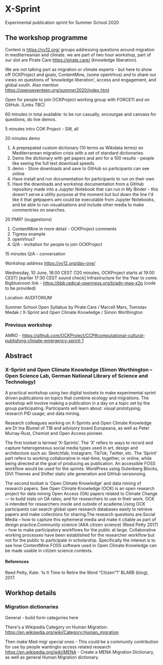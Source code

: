 # X-Sprint
Experimental publication sprint for Summer School 2020

## The workshop programme

Context is https://vv12.org/ groups addressing questions around migration in mediterreanian and climate. we are part of two hour workshop, part of our slot are Pirate Care https://pirate.care/ (knowledge liberation).

We are not talking part as migration or climate experts - but here to show off OCKProject and goals, ContentMine, (some openVirus) and to share our views on questions of 'knowledge liberation', access and engagement, and global south. Also mention https://openseventeen.org/summer2020/index.html

Open for people to join OCKProject working group with FORCE11 and on GitHub. (Links TBC)

60 minutes in total available: to be run casually, encourgae and canvass for questions, do live demos.

5 minutes intro COK Project - SW, all

20 minutes demo

 1. A preprepated custom dictionary (10 terms as Wikidata terms) on Mediterranean migration crisis with a set of standard dictionaries.
 1. Demo the dictionary with get papers and ami for a 100 results - people like seeing the full text download speeds
 1. demo - Store downloads and save to GitHub so participants can see online
 1. Have install and run documentation for participants to run on their own
 1. Have the downloads and workshop documentation from a GitHub repository made into a Jupyter Notebook that can run in My Binder - this doesn't serve a utility purpose at the moment but but down the line I'd like it that getpapers ami could be executable from Jupyter Notebooks, and be able to run visualisations and include other media to make commentries on searches.

20 PMR? (suggestions)

 1. ContentMine in more detail - OCKProject comments
 1. Tigress example
 1. openVirus?
 1. Q/A - invitation for people to join OCKProject

15 minutes Q/A - conversation

Workshop address https://vv12.org/day-one/

Wednesday, 10 June, 18:00 CEST (120 minutes, OCKProject starts at 19:00 CEST) [earlier 17:30 CEST sound check] Infrastructure for the Year to come. Bigblueroom link - https://bbb.radical-openness.org/b/adn-mag-x2p (code to be provided)

Location: AUDITORIUM

Summer School Open Syllabus by Pirate.Care / Marcell Mars, Tomislav Medak / X-Sprint and Open Climate Knowledge / Simon Worthington

### Previous workshop

AMRO - https://github.com/OCKProject/CCP#computational-cultural-publishing-climate-emergency-sprint-1

## Abstract

### X-Sprint and Open Climate Knowledge (Simon Worthington – Open Science Lab, German National Library of Science and Technology)

A practical workshop using two digital toolsets to make experimental sprint driven publications on topics that combine ecology and migrations. The workshop will involve making a publication in a day on a topic set by the group participating. Participants will learn about: visual prototyping; research PID usage; and data mining.

Research colleagues working on X-Sprints and Open Climate Knowledge are Dr Ina Blumel of TIB and advisory board Europeana, as well as Peter Murray-Rust, Chemist and Open Access pioneer.

The first toolset is termed ‘X-Sprints’. The ‘X’ refers to ways to record and capture heterogeneous social media types used in art, design and architecture such as: Sketchfab; Instagram; TikTok; Twitter, etc. The ‘Sprint’ part refers to working collaborative in real-time, together, or online, while being directed at the goal of producing as publication. An accessible FOSS workflow would be used for the sprints: WordPress using Gutenberg Blocks, DIVI Themes and Shifter static site generation and GitHub versionsing.

The second toolset is ‘Open Climate Knowledge’ and data mining of research papers. See Open Climate Knowledge (OCK) is an open research project for data mining Open Access (OA) papers related to Climate Change — to build stats on OA rates, and for researchers to use in their work. OCK is intended for researchers inside and outside of academe.Using OCK participants can search global open research databases easily to retrieve papers and make collections for sharing.The research questions are:Social Media – how to capture this ephemeral media and make it citable as part of design practice.Community science (AKA citizen science) (Reed Petty 2017) – how to make participatory workflows for the public at large. Collaborative working processes have been established for the researcher workflow but not for the public to participate in scholarship. Specifically the interest is to see how ContentMine FOSS software used in Open Climate Knowledge can be made usable in citizen science contexts.

#### References

Reed Petty, Kate. ‘Is It Time to Retire the Word “Citizen”?’ BLARB (blog), 2017.

## Workhop details

### Migration dictionaries

General - build form categories here

There's a Wikipedia Category on Human Migration:
https://en.wikipedia.org/wiki/Category:Human_migration

Then make Med migr special ones - This could be a community contribution for use by people wantingto access related research https://en.wikipedia.org/wiki/MENA - Create a MENA Migration Dictionary, as well as general Human Migration dictionary.
